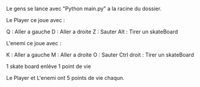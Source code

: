 Le gens se lance avec "Python main.py" a la racine du dossier.

Le Player ce joue avec :

Q : Aller a gauche
D : Aller a droite
Z : Sauter
Alt : Tirer un skateBoard

L'enemi ce joue avec :

K : Aller a gauche
M : Aller a droite
O : Sauter
Ctrl droit : Tirer un skateBoard

1 skate board enléve 1 point de vie

Le Player et L'enemi ont 5 points de vie chaqun.
